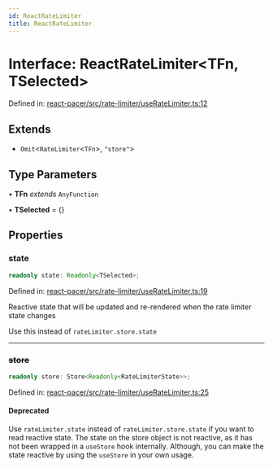 ```yaml
---
id: ReactRateLimiter
title: ReactRateLimiter
---
```


<!-- DO NOT EDIT: this page is autogenerated from the type comments -->

# Interface: ReactRateLimiter\<TFn, TSelected\>

Defined in: [react-pacer/src/rate-limiter/useRateLimiter.ts:12](https://github.com/TanStack/pacer/blob/main/packages/react-pacer/src/rate-limiter/useRateLimiter.ts#L12)

## Extends

- `Omit`\<`RateLimiter`\<`TFn`\>, `"store"`\>

## Type Parameters

• **TFn** *extends* `AnyFunction`

• **TSelected** = \{\}

## Properties

### state

```ts
readonly state: Readonly<TSelected>;
```

Defined in: [react-pacer/src/rate-limiter/useRateLimiter.ts:19](https://github.com/TanStack/pacer/blob/main/packages/react-pacer/src/rate-limiter/useRateLimiter.ts#L19)

Reactive state that will be updated and re-rendered when the rate limiter state changes

Use this instead of `rateLimiter.store.state`

***

### ~~store~~

```ts
readonly store: Store<Readonly<RateLimiterState>>;
```

Defined in: [react-pacer/src/rate-limiter/useRateLimiter.ts:25](https://github.com/TanStack/pacer/blob/main/packages/react-pacer/src/rate-limiter/useRateLimiter.ts#L25)

#### Deprecated

Use `rateLimiter.state` instead of `rateLimiter.store.state` if you want to read reactive state.
The state on the store object is not reactive, as it has not been wrapped in a `useStore` hook internally.
Although, you can make the state reactive by using the `useStore` in your own usage.
